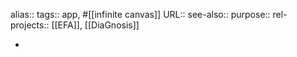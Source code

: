 alias::
tags:: app, #[[infinite canvas]]
URL::
see-also::
purpose::
rel-projects:: [[EFA]], [[DiaGnosis]]

-
